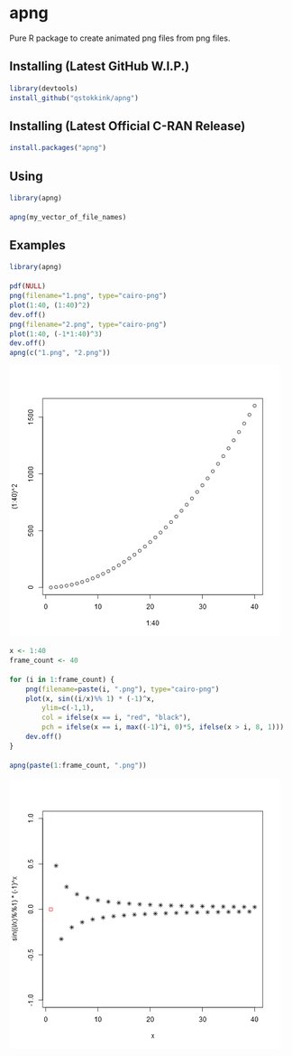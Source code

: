 # apng

Pure R package to create animated png files from png files.

## Installing (Latest GitHub W.I.P.)

```R
library(devtools)
install_github("qstokkink/apng")
```

## Installing (Latest Official C-RAN Release)

```R
install.packages("apng")
```

## Using

```R
library(apng)

apng(my_vector_of_file_names)
```

## Examples

```R
library(apng)

pdf(NULL)
png(filename="1.png", type="cairo-png")
plot(1:40, (1:40)^2)
dev.off()
png(filename="2.png", type="cairo-png")
plot(1:40, (-1*1:40)^3)
dev.off()
apng(c("1.png", "2.png"))
```

![Example output](https://github.com/qstokkink/qstokkink.github.io/blob/master/output.png)

```R
x <- 1:40
frame_count <- 40

for (i in 1:frame_count) {
	png(filename=paste(i, ".png"), type="cairo-png")
	plot(x, sin((i/x)%% 1) * (-1)^x,
		ylim=c(-1,1),
		col = ifelse(x == i, "red", "black"),
		pch = ifelse(x == i, max((-1)^i, 0)*5, ifelse(x > i, 8, 1)))
	dev.off()
}

apng(paste(1:frame_count, ".png"))
```

![Example output2](https://github.com/qstokkink/qstokkink.github.io/blob/master/output2.png)

